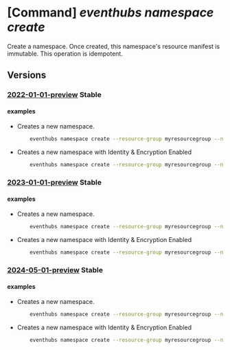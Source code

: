 # [Command] _eventhubs namespace create_

Create a namespace. Once created, this namespace's resource manifest is immutable. This operation is idempotent.

## Versions

### [2022-01-01-preview](/Resources/mgmt-plane/L3N1YnNjcmlwdGlvbnMve30vcmVzb3VyY2Vncm91cHMve30vcHJvdmlkZXJzL21pY3Jvc29mdC5ldmVudGh1Yi9uYW1lc3BhY2VzL3t9/2022-01-01-preview.xml) **Stable**

<!-- mgmt-plane /subscriptions/{}/resourcegroups/{}/providers/microsoft.eventhub/namespaces/{} 2022-01-01-preview -->

#### examples

- Creates a new namespace.
    ```bash
        eventhubs namespace create --resource-group myresourcegroup --name mynamespace --location westus --tags tag1=value1 tag2=value2 --sku Standard --enable-auto-inflate
    ```

- Creates a new namespace with Identity & Encryption Enabled
    ```bash
        eventhubs namespace create --resource-group myresourcegroup --name mynamespace --location westus --sku Premium --mi-user-assigned /subscriptions/{subscriptionId}/resourceGroups/{resourcegroup}/providers/Microsoft.ManagedIdentity/userAssignedIdentities/MSIName --encryption-config key-name=key1 key-vault-uri=https://mykeyvault.vault.azure.net/ user-assigned-identity=/subscriptions/{subscriptionId}}/resourceGroups/{resourcegroup}/providers/Microsoft.ManagedIdentity/userAssignedIdentities/MSIName --encryption-config key-name=key1 key-vault-uri=https://mykeyvault.vault.azure.net/ user-assigned-identity=/subscriptions/{subscriptionId}}/resourceGroups/{resourcegroup}/providers/Microsoft.ManagedIdentity/userAssignedIdentities/MSIName
    ```

### [2023-01-01-preview](/Resources/mgmt-plane/L3N1YnNjcmlwdGlvbnMve30vcmVzb3VyY2Vncm91cHMve30vcHJvdmlkZXJzL21pY3Jvc29mdC5ldmVudGh1Yi9uYW1lc3BhY2VzL3t9/2023-01-01-preview.xml) **Stable**

<!-- mgmt-plane /subscriptions/{}/resourcegroups/{}/providers/microsoft.eventhub/namespaces/{} 2023-01-01-preview -->

#### examples

- Creates a new namespace.
    ```bash
        eventhubs namespace create --resource-group myresourcegroup --name mynamespace --location westus --tags tag1=value1 tag2=value2 --sku Standard --enable-auto-inflate
    ```

- Creates a new namespace with Identity & Encryption Enabled
    ```bash
        eventhubs namespace create --resource-group myresourcegroup --name mynamespace --location westus --sku Premium --mi-user-assigned /subscriptions/{subscriptionId}/resourceGroups/{resourcegroup}/providers/Microsoft.ManagedIdentity/userAssignedIdentities/MSIName --encryption-config key-name=key1 key-vault-uri=https://mykeyvault.vault.azure.net/ user-assigned-identity=/subscriptions/{subscriptionId}}/resourceGroups/{resourcegroup}/providers/Microsoft.ManagedIdentity/userAssignedIdentities/MSIName --encryption-config key-name=key1 key-vault-uri=https://mykeyvault.vault.azure.net/ user-assigned-identity=/subscriptions/{subscriptionId}}/resourceGroups/{resourcegroup}/providers/Microsoft.ManagedIdentity/userAssignedIdentities/MSIName
    ```

### [2024-05-01-preview](/Resources/mgmt-plane/L3N1YnNjcmlwdGlvbnMve30vcmVzb3VyY2Vncm91cHMve30vcHJvdmlkZXJzL21pY3Jvc29mdC5ldmVudGh1Yi9uYW1lc3BhY2VzL3t9/2024-05-01-preview.xml) **Stable**

<!-- mgmt-plane /subscriptions/{}/resourcegroups/{}/providers/microsoft.eventhub/namespaces/{} 2024-05-01-preview -->

#### examples

- Creates a new namespace.
    ```bash
        eventhubs namespace create --resource-group myresourcegroup --name mynamespace --location westus --tags tag1=value1 tag2=value2 --sku Standard --enable-auto-inflate
    ```

- Creates a new namespace with Identity & Encryption Enabled
    ```bash
        eventhubs namespace create --resource-group myresourcegroup --name mynamespace --location westus --sku Premium --mi-user-assigned /subscriptions/{subscriptionId}/resourceGroups/{resourcegroup}/providers/Microsoft.ManagedIdentity/userAssignedIdentities/MSIName --encryption-config key-name=key1 key-vault-uri=https://mykeyvault.vault.azure.net/ user-assigned-identity=/subscriptions/{subscriptionId}}/resourceGroups/{resourcegroup}/providers/Microsoft.ManagedIdentity/userAssignedIdentities/MSIName --encryption-config key-name=key1 key-vault-uri=https://mykeyvault.vault.azure.net/ user-assigned-identity=/subscriptions/{subscriptionId}}/resourceGroups/{resourcegroup}/providers/Microsoft.ManagedIdentity/userAssignedIdentities/MSIName
    ```

